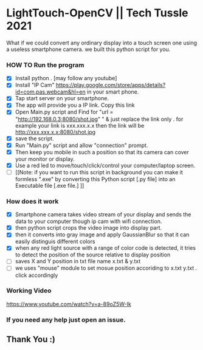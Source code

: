 # LightTouch-OpenCV || Tech Tussle 2021
What if we could convert any ordinary display into a touch screen one using a useless smartphone camera.
we built this python script for you.

### HOW TO Run the program
- [x] Install python . [may follow any youtube]
- [x] Install "IP Cam" https://play.google.com/store/apps/details?id=com.pas.webcam&hl=en in your smart phone.
- [x] Tap start server on your smartphone.
- [x] The app will provide you a IP link. Copy this link
- [x] Open Main.py script and Find for "url = "http://192.168.0.3:8080/shot.jpg" " & just replace the link only . for example your link is xxx.xxx.x.x then the link will be http://xxx.xxx.x.x:8080/shot.jpg
- [x] save the script. 
- [x] Run "Main.py" script and allow "connection" prompt.
- [x] Then keep you mobile in such a position so that its camera can cover your monitor or display.
- [x] Use a red led to move/touch/click/control your computer/laptop screen.
- [ ] [[Note: if you want to run this script in background you can make it formless ".exe" by converting this Python script [.py file] into an Executable file [.exe file.] ]]

### How does it work
- [x] Smartphone camera takes video stream of your display and sends the data to your computer though ip cam with wifi connection.
- [x] then python script crops the video image into display part.
- [x] then it converts into gray image and apply GaussianBlur so that it can easily distinguis different colors
- [x] when any red light source with a range of color code is detected, it tries to detect the position of the source relative to display position
- [ ] saves X and Y position in txt file name x.txt & y.txt
- [ ] we uses "mouse" module to set mosue position accoriding to x.txt y.txt . click accordingly

### Working Video
https://www.youtube.com/watch?v=a-89oZ5W-Ik

### If you need any help just open an issue.

## Thank You :) 
